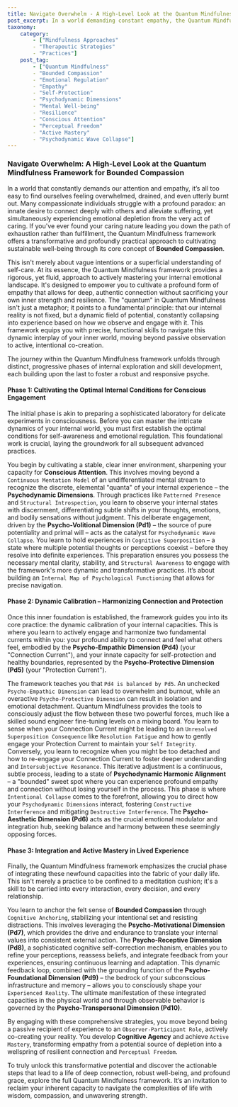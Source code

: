```yaml
---
title: Navigate Overwhelm - A High-Level Look at the Quantum Mindfulness Framework for Bounded Compassion
post_excerpt: In a world demanding constant empathy, the Quantum Mindfulness framework offers a transformative path to sustainable well-being through Bounded Compassion. This post explores how it empowers you to connect deeply with others while safeguarding your inner strength, navigating the dynamic interplay of your internal emotional landscape through structured phases of self-awareness and skill development.
taxonomy:
    category:
        - ["Mindfulness Approaches"
        - "Therapeutic Strategies"
        - "Practices"]
    post_tag:
        - ["Quantum Mindfulness"
        - "Bounded Compassion"
        - "Emotional Regulation"
        - "Empathy"
        - "Self-Protection"
        - "Psychodynamic Dimensions"
        - "Mental Well-being"
        - "Resilience"
        - "Conscious Attention"
        - "Perceptual Freedom"
        - "Active Mastery"
        - "Psychodynamic Wave Collapse"]
---
```

### Navigate Overwhelm: A High-Level Look at the Quantum Mindfulness Framework for Bounded Compassion

In a world that constantly demands our attention and empathy, it’s all too easy to find ourselves feeling overwhelmed, drained, and even utterly burnt out. Many compassionate individuals struggle with a profound paradox: an innate desire to connect deeply with others and alleviate suffering, yet simultaneously experiencing emotional depletion from the very act of caring. If you've ever found your caring nature leading you down the path of exhaustion rather than fulfillment, the Quantum Mindfulness framework offers a transformative and profoundly practical approach to cultivating sustainable well-being through its core concept of **Bounded Compassion**.

This isn't merely about vague intentions or a superficial understanding of self-care. At its essence, the Quantum Mindfulness framework provides a rigorous, yet fluid, approach to actively mastering your internal emotional landscape. It's designed to empower you to cultivate a profound form of empathy that allows for deep, authentic connection without sacrificing your own inner strength and resilience. The "quantum" in Quantum Mindfulness isn't just a metaphor; it points to a fundamental principle: that our internal reality is not fixed, but a dynamic field of potential, constantly collapsing into experience based on how we observe and engage with it. This framework equips you with precise, functional skills to navigate this dynamic interplay of your inner world, moving beyond passive observation to active, intentional co-creation.

The journey within the Quantum Mindfulness framework unfolds through distinct, progressive phases of internal exploration and skill development, each building upon the last to foster a robust and responsive psyche.

#### Phase 1: Cultivating the Optimal Internal Conditions for Conscious Engagement

The initial phase is akin to preparing a sophisticated laboratory for delicate experiments in consciousness. Before you can master the intricate dynamics of your internal world, you must first establish the optimal conditions for self-awareness and emotional regulation. This foundational work is crucial, laying the groundwork for all subsequent advanced practices.

You begin by cultivating a stable, clear inner environment, sharpening your capacity for **Conscious Attention**. This involves moving beyond a `Continuous Mentation Model` of an undifferentiated mental stream to recognize the discrete, elemental "quanta" of your internal experience – the **Psychodynamic Dimensions**. Through practices like `Patterned Presence` and `Structural Introspection`, you learn to observe your internal states with discernment, differentiating subtle shifts in your thoughts, emotions, and bodily sensations without judgment. This deliberate engagement, driven by the **Psycho-Volitional Dimension (Pd1)** – the source of pure potentiality and primal will – acts as the catalyst for `Psychodynamic Wave Collapse`. You learn to hold experiences in `Cognitive Superposition` – a state where multiple potential thoughts or perceptions coexist – before they resolve into definite experiences. This preparation ensures you possess the necessary mental clarity, stability, and `Structural Awareness` to engage with the framework's more dynamic and transformative practices. It’s about building an `Internal Map of Psychological Functioning` that allows for precise navigation.

#### Phase 2: Dynamic Calibration – Harmonizing Connection and Protection

Once this inner foundation is established, the framework guides you into its core practice: the dynamic calibration of your internal capacities. This is where you learn to actively engage and harmonize two fundamental currents within you: your profound ability to connect and feel what others feel, embodied by the **Psycho-Empathic Dimension (Pd4)** (your "Connection Current"), and your innate capacity for self-protection and healthy boundaries, represented by the **Psycho-Protective Dimension (Pd5)** (your "Protection Current").

The framework teaches you that `Pd4 is balanced by Pd5`. An unchecked `Psycho-Empathic Dimension` can lead to overwhelm and burnout, while an overactive `Psycho-Protective Dimension` can result in isolation and emotional detachment. Quantum Mindfulness provides the tools to consciously adjust the flow between these two powerful forces, much like a skilled sound engineer fine-tuning levels on a mixing board. You learn to sense when your Connection Current might be leading to an `Unresolved Superposition Consequence` like `Resolution Fatigue` and how to gently engage your Protection Current to maintain your `Self Integrity`. Conversely, you learn to recognize when you might be too detached and how to re-engage your Connection Current to foster deeper understanding and `Intersubjective Resonance`. This iterative adjustment is a continuous, subtle process, leading to a state of **Psychodynamic Harmonic Alignment** – a "bounded" sweet spot where you can experience profound empathy and connection without losing yourself in the process. This phase is where `Intentional Collapse` comes to the forefront, allowing you to direct how your `Psychodynamic Dimensions` interact, fostering `Constructive Interference` and mitigating `Destructive Interference`. The **Psycho-Aesthetic Dimension (Pd6)** acts as the crucial emotional modulator and integration hub, seeking balance and harmony between these seemingly opposing forces.

#### Phase 3: Integration and Active Mastery in Lived Experience

Finally, the Quantum Mindfulness framework emphasizes the crucial phase of integrating these newfound capacities into the fabric of your daily life. This isn't merely a practice to be confined to a meditation cushion; it's a skill to be carried into every interaction, every decision, and every relationship.

You learn to anchor the felt sense of **Bounded Compassion** through `Cognitive Anchoring`, stabilizing your intentional set and resisting distractions. This involves leveraging the **Psycho-Motivational Dimension (Pd7)**, which provides the drive and endurance to translate your internal values into consistent external action. The **Psycho-Receptive Dimension (Pd8)**, a sophisticated cognitive self-correction mechanism, enables you to refine your perceptions, reassess beliefs, and integrate feedback from your experiences, ensuring continuous learning and adaptation. This dynamic feedback loop, combined with the grounding function of the **Psycho-Foundational Dimension (Pd9)** – the bedrock of your subconscious infrastructure and memory – allows you to consciously shape your `Experienced Reality`. The ultimate manifestation of these integrated capacities in the physical world and through observable behavior is governed by the **Psycho-Transpersonal Dimension (Pd10)**.

By engaging with these comprehensive strategies, you move beyond being a passive recipient of experience to an `Observer-Participant Role`, actively co-creating your reality. You develop **Cognitive Agency** and achieve `Active Mastery`, transforming empathy from a potential source of depletion into a wellspring of resilient connection and `Perceptual Freedom`.

To truly unlock this transformative potential and discover the actionable steps that lead to a life of deep connection, robust well-being, and profound grace, explore the full Quantum Mindfulness framework. It’s an invitation to reclaim your inherent capacity to navigate the complexities of life with wisdom, compassion, and unwavering strength.